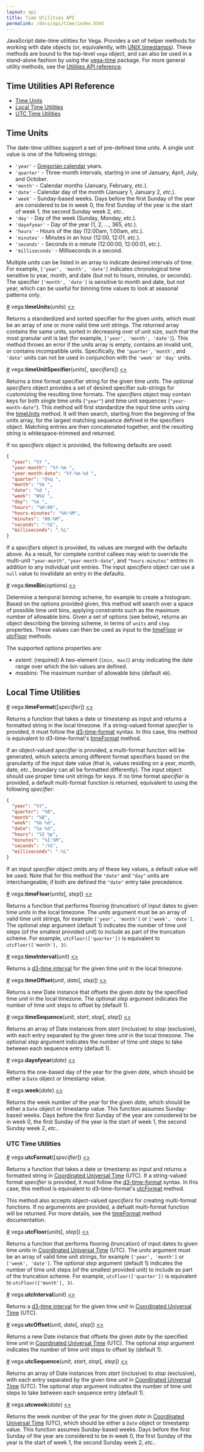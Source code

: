 ```yaml
---
layout: api
title: Time Utilities API
permalink: /docs/api/time/index.html
---
```


JavaScript date-time utilities for Vega. Provides a set of helper methods for working with date objects (or, equivalently, with [UNIX timestamps](https://en.wikipedia.org/wiki/Unix_time)). These methods are bound to the top-level `vega` object, and can also be used in a stand-alone fashion by using the [vega-time](https://github.com/vega/vega/tree/master/packages/vega-time) package. For more general utility methods, see the [Utilities API reference](../util).

## Time Utilities API Reference

- [Time Units](#time-units)
- [Local Time Utilities](#local-time-utilities)
- [UTC Time Utilities](#utc-time-utilities)


## <a name="time-units"></a>Time Units

The date-time utilities support a set of pre-defined time units. A single _unit_ value is one of the following strings:

- `'year'` - [Gregorian calendar](https://en.wikipedia.org/wiki/Gregorian_calendar) years.
- `'quarter'` - Three-month intervals, starting in one of January, April, July, and October.
- `'month'` - Calendar months (January, February, _etc._).
- `'date'` - Calendar day of the month (January 1, January 2, _etc._).
- `'week'` - Sunday-based weeks. Days before the first Sunday of the year are considered to be in week 0, the first Sunday of the year is the start of week 1, the second Sunday week 2, _etc._.
- `'day'` - Day of the week (Sunday, Monday, _etc._).
- `'dayofyear'` - Day of the year (1, 2, ..., 365, _etc._).
- `'hours'` - Hours of the day (12:00am, 1:00am, _etc_.).
- `'minutes'` - Minutes in an hour (12:00, 12:01, _etc_.).
- `'seconds'` - Seconds in a minute (12:00:00, 12:00:01, _etc_.).
- `'milliseconds'` - Milliseconds in a second.

Multiple _units_ can be listed in an array to indicate desired intervals of time. For example, `['year', 'month', 'date']` indicates chronological time sensitive to year, month, and date (but not to hours, minutes, or seconds). The specifier `['month', 'date']` is sensitive to month and date, but not year, which can be useful for binning time values to look at seasonal patterns only.

<a name="timeUnits" href="#timeUnits">#</a>
vega.<b>timeUnits</b>(<i>units</i>)
[<>](https://github.com/vega/vega/blob/master/packages/vega-time/src/units.js "Source")

Returns a standardized and sorted specifier for the given _units_, which must be an array of one or more valid time unit strings. The returned array contains the same units, sorted in decreasing over of unit size, such that the most granular unit is last (for example, `['year', 'month', 'date']`). This method throws an error if the _units_ array is empty, contains an invalid unit, or contains incompatible units. Specifically, the `'quarter'`, `'month'`, and `'date'` units can not be used in conjunction with the `'week'` or `'day'` units.

<a name="timeUnitSpecifier" href="#timeUnitSpecifier">#</a>
vega.<b>timeUnitSpecifier</b>(<i>units</i>[, <i>specifiers</i>])
[<>](https://github.com/vega/vega/blob/master/packages/vega-time/src/format.js "Source")

Returns a time format specifier string for the given time _units_. The optional _specifiers_ object provides a set of desired specifier sub-strings for customizing the resulting time formats. The _specifiers_ object may contain keys for both single time units (`"year"`) and time unit sequences (`"year-month-date"`). This method will first standardize the input time units using the [timeUnits](#timeUnits) method. It will then search, starting from the beginning of the units array, for the largest matching sequence defined in the specifiers object. Matching entries are then concatenated together, and the resulting string is whitespace-trimmed and returned.

If no _specifiers_ object is provided, the following defaults are used:

```json
{
  "year": "%Y ",
  "year-month": "%Y-%m ",
  "year-month-date": "%Y-%m-%d ",
  "quarter": "Q%q ",
  "month": "%b ",
  "date": "%d ",
  "week": "W%U ",
  "day": "%a ",
  "hours": "%H:00",
  "hours-minutes": "%H:%M",
  "minutes": "00:%M",
  "seconds": ":%S",
  "milliseconds": ".%L"
}
```

If a _specifiers_ object is provided, its values are merged with the defaults above. As a result, for complete control callees may wish to override the multi-unit `"year-month"`, `"year-month-date"`, and `"hours-minutes"` entries in addition to any individual unit entries. The input _specifiers_ object can use a `null` value to invalidate an entry in the defaults.

<a name="timeBin" href="#timeBin">#</a>
vega.<b>timeBin</b>(<i>options</i>)
[<>](https://github.com/vega/vega/blob/master/packages/vega-time/src/bin.js "Source")

Determine a temporal binning scheme, for example to create a histogram. Based on the options provided given, this method will search over a space of possible time unit bins, applying constraints such as the maximum number of allowable bins. Given a set of options (see below), returns an object describing the binning scheme, in terms of `units` and `step` properties. These values can then be used as input to the [timeFloor](#timeFloor) or [utcFloor](#utcFloor) methods.

The supported options properties are:

- _extent_: (required) A two-element (`[min, max]`) array indicating the date range over which the bin values are defined.
- _maxbins_: The maximum number of allowable bins (default `40`).


## <a name="local-time-utilities"></a>Local Time Utilities

<a name="timeFormat" href="#timeFormat">#</a>
vega.<b>timeFormat</b>([<i>specifier</i>])
[<>](https://github.com/vega/vega/blob/master/packages/vega-time/src/format.js "Source")

Returns a function that takes a date or timestamp as input and returns a formatted string in the local timezone. If a string-valued format _specifier_ is provided, it must follow the [d3-time-format](https://github.com/d3/d3-time-format/#locale_format) syntax. In this case, this method is equivalent to d3-time-format's [timeFormat](https://github.com/d3/d3-time-format/#timeFormat) method.

If an object-valued _specifier_ is provided, a multi-format function will be generated, which selects among different format specifiers based on the granularity of the input date value (that is, values residing on a year, month, date, _etc._, boundary can all be formatted differently). The input object should use proper time unit strings for keys. If no time format _specifier_ is provided, a default multi-format function is returned, equivalent to using the following _specifier_:

```json
{
  "year": "%Y",
  "quarter": "%B",
  "month": "%B",
  "week": "%b %d",
  "date": "%a %d",
  "hours": "%I %p",
  "minutes": "%I:%M",
  "seconds": ":%S",
  "milliseconds": ".%L"
}
```

If an input _specifier_ object omits any of these key values, a default value will be used. Note that for this method the `"date"` and `"day"` units are interchangeable; if both are defined the `"date"` entry take precedence.

<a name="timeFloor" href="#timeFloor">#</a>
vega.<b>timeFloor</b>(<i>units</i>[, <i>step</i>])
[<>](https://github.com/vega/vega/blob/master/packages/vega-time/src/floor.js "Source")

Returns a function that performs flooring (truncation) of input dates to given time _units_ in the local timezone. The _units_ argument must be an array of valid time unit strings, for example `['year', 'month']` or `['week', 'date']`. The optional _step_ argument (default 1) indicates the number of time unit steps (of the smallest provided unit) to include as part of the truncation scheme. For example, `utcFloor(['quarter'])` is equivalent to `utcFloor(['month'], 3)`.

<a name="timeInterval" href="#timeInterval">#</a>
vega.<b>timeInterval</b>(<i>unit</i>)
[<>](https://github.com/vega/vega/blob/master/packages/vega-time/src/interval.js "Source")

Returns a [d3-time interval](https://github.com/d3/d3-time#_interval) for the given time _unit_ in the local timezone.

<a name="timeOffset" href="#timeOffset">#</a>
vega.<b>timeOffset</b>(<i>unit</i>, <i>date</i>[, <i>step</i>])
[<>](https://github.com/vega/vega/blob/master/packages/vega-time/src/interval.js "Source")

Returns a new Date instance that offsets the given _date_ by the specified time _unit_ in the local timezone. The optional _step_ argument indicates the number of time unit steps to offset by (default 1).

<a name="timeSequence" href="#timeSequence">#</a>
vega.<b>timeSequence</b>(<i>unit</i>, <i>start</i>, <i>stop</i>[, <i>step</i>])
[<>](https://github.com/vega/vega/blob/master/packages/vega-time/src/interval.js "Source")

Returns an array of Date instances from _start_ (inclusive) to _stop_ (exclusive), with each entry separated by the given time _unit_ in the local timezone. The optional _step_ argument indicates the number of time unit steps to take between each sequence entry (default 1).

<a name="dayofyear" href="#dayofyear">#</a>
vega.<b>dayofyear</b>(<i>date</i>)
[<>](https://github.com/vega/vega/blob/master/packages/vega-time/src/util.js "Source")

Returns the one-based day of the year for the given _date_, which should be either a `Date` object or timestamp value.

<a name="week" href="#week">#</a>
vega.<b>week</b>(<i>date</i>)
[<>](https://github.com/vega/vega/blob/master/packages/vega-time/src/util.js "Source")

Returns the week number of the year for the given _date_, which should be either a `Date` object or timestamp value. This function assumes Sunday-based weeks. Days before the first Sunday of the year are considered to be in week 0, the first Sunday of the year is the start of week 1, the second Sunday week 2, _etc._.


### <a name="utc-time-utilities"></a>UTC Time Utilities

<a name="utcFormat" href="#utcFormat">#</a>
vega.<b>utcFormat</b>([<i>specifier</i>])
[<>](https://github.com/vega/vega/blob/master/packages/vega-time/src/format.js "Source")

Returns a function that takes a date or timestamp as input and returns a formatted string in [Coordinated Universal Time](https://en.wikipedia.org/wiki/Coordinated_Universal_Time) (UTC). If a string-valued format _specifier_ is provided, it must follow the [d3-time-format](https://github.com/d3/d3-time-format/#locale_format) syntax. In this case, this method is equivalent to d3-time-format's [utcFormat](https://github.com/d3/d3-time-format/#utcFormat) method.

This method also accepts object-valued _specifiers_ for creating multi-format functions. If no argumennts are provided, a defualt multi-format function will be returned. For more details, see the [timeFormat](#timeFormat) method documentation.

<a name="utcFloor" href="#utcFloor">#</a>
vega.<b>utcFloor</b>(<i>units</i>[, <i>step</i>])
[<>](https://github.com/vega/vega/blob/master/packages/vega-time/src/floor.js "Source")

Returns a function that performs flooring (truncation) of input dates to given time _units_ in [Coordinated Universal Time](https://en.wikipedia.org/wiki/Coordinated_Universal_Time) (UTC). The _units_ argument must be an array of valid time unit strings, for example `['year', 'month']` or `['week', 'date']`. The optional _step_ argument (default 1) indicates the number of time unit steps (of the smallest provided unit) to include as part of the truncation scheme. For example, `utcFloor(['quarter'])` is equivalent to `utcFloor(['month'], 3)`.

<a name="utcInterval" href="#utcInterval">#</a>
vega.<b>utcInterval</b>(<i>unit</i>)
[<>](https://github.com/vega/vega/blob/master/packages/vega-time/src/interval.js "Source")

Returns a [d3-time interval](https://github.com/d3/d3-time#_interval) for the given time _unit_ in [Coordinated Universal Time](https://en.wikipedia.org/wiki/Coordinated_Universal_Time) (UTC).

<a name="utcOffset" href="#utcOffset">#</a>
vega.<b>utcOffset</b>(<i>unit</i>, <i>date</i>[, <i>step</i>])
[<>](https://github.com/vega/vega/blob/master/packages/vega-time/src/interval.js "Source")

Returns a new Date instance that offsets the given _date_ by the specified time _unit_ in [Coordinated Universal Time](https://en.wikipedia.org/wiki/Coordinated_Universal_Time) (UTC). The optional _step_ argument indicates the number of time unit steps to offset by (default 1).

<a name="utcSequence" href="#utcSequence">#</a>
vega.<b>utcSequence</b>(<i>unit</i>, <i>start</i>, <i>stop</i>[, <i>step</i>])
[<>](https://github.com/vega/vega/blob/master/packages/vega-time/src/interval.js "Source")

Returns an array of Date instances from _start_ (inclusive) to _stop_ (exclusive), with each entry separated by the given time _unit_ in [Coordinated Universal Time](https://en.wikipedia.org/wiki/Coordinated_Universal_Time) (UTC). The optional _step_ argument indicates the number of time unit steps to take between each sequence entry (default 1).

<a name="utcweek" href="#utcweek">#</a>
vega.<b>utcweek</b>(<i>date</i>)
[<>](https://github.com/vega/vega/blob/master/packages/vega-time/src/util.js "Source")

Returns the week number of the year for the given _date_ in [Coordinated Universal Time](https://en.wikipedia.org/wiki/Coordinated_Universal_Time) (UTC), which should be either a `Date` object or timestamp value. This function assumes Sunday-based weeks. Days before the first Sunday of the year are considered to be in week 0, the first Sunday of the year is the start of week 1, the second Sunday week 2, _etc._.
